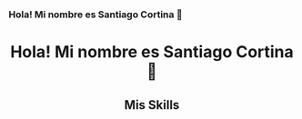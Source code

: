 ### Hola! Mi nombre es Santiago Cortina 👋
<div align="center">
<h1 align="center"> Hola! Mi nombre es Santiago Cortina 👋</h1>
</div>

<h2 align="center"> Mis Skills </h2>

<!--
**santicortina-97/santicortina-97** is a ✨ _special_ ✨ repository because its `README.md` (this file) appears on your GitHub profile.

Here are some ideas to get you started:

- 🔭 I’m currently working on ...
- 🌱 I’m currently learning ...
- 👯 I’m looking to collaborate on ...
- 🤔 I’m looking for help with ...
- 💬 Ask me about ...
- 📫 How to reach me: ...
- 😄 Pronouns: ...
- ⚡ Fun fact: ...
-->
